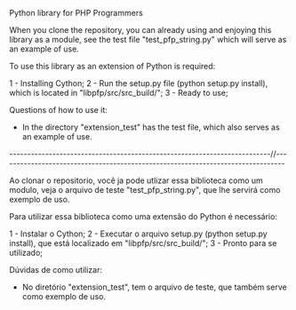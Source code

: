 Python library for PHP Programmers

When you clone the repository, you can already using and enjoying this library as a module, see the test file "test_pfp_string.py" which will serve as an example of use.

To use this library as an extension of Python is required:

1 - Installing Cython;
2 - Run the setup.py file (python setup.py install), which is located in "libpfp/src/src_build/";
3 - Ready to use;

Questions of how to use it:
  - In the directory "extension_test" has the test file, which also serves as an example of use.

-------------------------------------------------------------------------//--------------------------------------------------------------------------------


Ao clonar o repositorio, você ja pode utlizar essa biblioteca como um modulo, veja o arquivo de teste "test_pfp_string.py", que lhe servirá como exemplo de uso.

Para utilizar essa biblioteca como uma extensão do Python é necessário:

1 - Instalar o Cython;
2 - Executar o arquivo setup.py (python setup.py install), que está localizado em "libpfp/src/src_build/";
3 - Pronto para se utilizado;

Dúvidas de como utilizar:
 - No diretório "extension_test", tem o arquivo de teste, que também serve como exemplo de uso.
